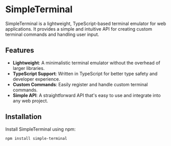 # SimpleTerminal

SimpleTerminal is a lightweight, TypeScript-based terminal emulator for web applications. It provides a simple and intuitive API for creating custom terminal commands and handling user input.

## Features

- **Lightweight**: A minimalistic terminal emulator without the overhead of larger libraries.
- **TypeScript Support**: Written in TypeScript for better type safety and developer experience.
- **Custom Commands**: Easily register and handle custom terminal commands.
- **Simple API**: A straightforward API that's easy to use and integrate into any web project.

## Installation

Install SimpleTerminal using npm:

```bash
npm install simple-terminal
